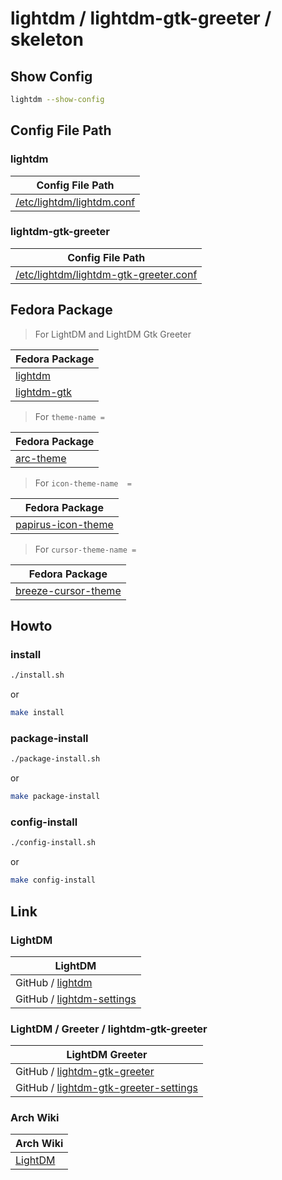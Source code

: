 
# lightdm / lightdm-gtk-greeter / skeleton



## Show Config

``` sh
lightdm --show-config
```




## Config File Path


### lightdm

| Config File Path |
| --- |
| [/etc/lightdm/lightdm.conf](./asset/overlay/etc/lightdm/lightdm.conf) |


### lightdm-gtk-greeter

| Config File Path |
| --- |
| [/etc/lightdm/lightdm-gtk-greeter.conf](./asset/overlay/etc/lightdm/lightdm-gtk-greeter.conf) |




## Fedora Package

> For LightDM and LightDM Gtk Greeter

| Fedora Package |
| --- |
| [lightdm](https://packages.fedoraproject.org/pkgs/lightdm/lightdm/) |
| [lightdm-gtk](https://packages.fedoraproject.org/pkgs/lightdm-gtk/lightdm-gtk/) |

> For `theme-name =`

| Fedora Package |
| --- |
| [arc-theme](https://packages.fedoraproject.org/pkgs/arc-theme/arc-theme/) |


> For `icon-theme-name  =`

| Fedora Package |
| --- |
| [papirus-icon-theme](https://packages.fedoraproject.org/pkgs/papirus-icon-theme/papirus-icon-theme/) |


> For `cursor-theme-name =`

| Fedora Package |
| --- |
| [breeze-cursor-theme](https://packages.fedoraproject.org/pkgs/plasma-breeze/breeze-cursor-theme/) |




## Howto


### install

``` sh
./install.sh
```

or

``` sh
make install
```


### package-install

``` sh
./package-install.sh
```

or

``` sh
make package-install
```


### config-install

``` sh
./config-install.sh
```

or

``` sh
make config-install
```




## Link


### LightDM

| LightDM |
| ------- |
| GitHub / [lightdm](https://github.com/canonical/lightdm) |
| GitHub / [lightdm-settings](https://github.com/linuxmint/lightdm-settings) |




### LightDM / Greeter / lightdm-gtk-greeter

| LightDM Greeter |
| --------------- |
| GitHub / [lightdm-gtk-greeter](https://github.com/Xubuntu/lightdm-gtk-greeter) |
| GitHub / [lightdm-gtk-greeter-settings](https://github.com/Xubuntu/lightdm-gtk-greeter-settings) |




### Arch Wiki

| Arch Wiki |
| --------- |
| [LightDM](https://wiki.archlinux.org/title/LightDM) |
